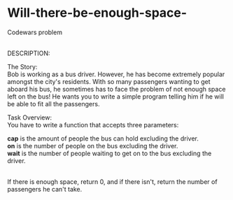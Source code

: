 # Will-there-be-enough-space-

Codewars problem

<br>DESCRIPTION:

The Story:
<br>Bob is working as a bus driver. However, he has become extremely popular amongst the city's residents. With so many passengers wanting to get aboard his bus, he sometimes has to face the problem of not enough space left on the bus! He wants you to write a simple program telling him if he will be able to fit all the passengers.

Task Overview:
<br>You have to write a function that accepts three parameters:

<b>cap</b> is the amount of people the bus can hold excluding the driver.
<br><b>on</b> is the number of people on the bus excluding the driver.
<br><b>wait</b> is the number of people waiting to get on to the bus excluding the driver.

<br>If there is enough space, return 0, and if there isn't, return the number of passengers he can't take.
